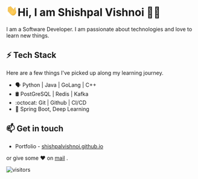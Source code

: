 # <img src="https://raw.githubusercontent.com/ABSphreak/ABSphreak/master/gifs/Hi.gif" width="30px">Hi, I am Shishpal Vishnoi 👨‍💻

I am a Software Developer. I am passionate about technologies and love to learn new things.


## ⚡ Tech Stack

Here are a few things I've picked up along my learning journey.

* 🗣 Python | Java | GoLang | C++ 
* 🛢️ PostGreSQL | Redis | Kafka
* :octocat: Git | Github | CI/CD
* 🌱  Spring Boot, Deep Learning

## 📫 Get in touch
- Portfolio - [shishpalvishnoi.github.io](https://shishpalvishnoi.github.io/)

 or give some ♥ on [mail](mailto:shishpal.nitsri@gmail.com) .



![visitors](https://visitor-badge.glitch.me/badge?page_id=shishpalvishnoi/shishpalvishnoi)


 
